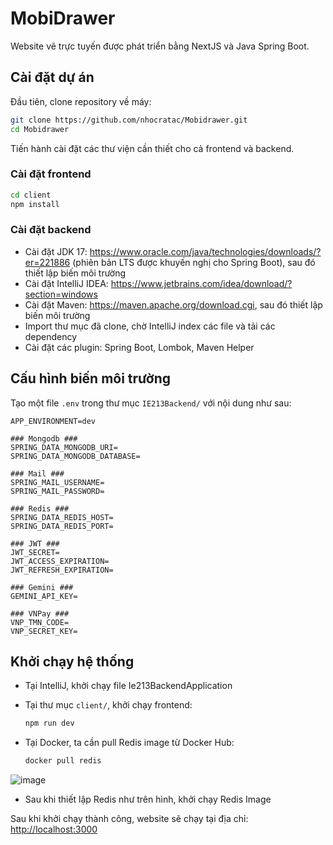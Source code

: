 # MobiDrawer

Website vẽ trực tuyến được phát triển bằng NextJS và Java Spring Boot.

## Cài đặt dự án

Đầu tiên, clone repository về máy:

```bash
git clone https://github.com/nhocratac/Mobidrawer.git
cd Mobidrawer
```

Tiến hành cài đặt các thư viện cần thiết cho cả frontend và backend.

### Cài đặt frontend

```bash
cd client
npm install
```

### Cài đặt backend

- Cài đặt JDK 17: https://www.oracle.com/java/technologies/downloads/?er=221886 (phiên bản LTS được khuyến nghị cho Spring Boot), sau đó thiết lập biến môi trường
- Cài đặt IntelliJ IDEA: https://www.jetbrains.com/idea/download/?section=windows
- Cài đặt Maven: https://maven.apache.org/download.cgi, sau đó thiết lập biến môi trường
- Import thư mục đã clone, chờ IntelliJ index các file và tải các dependency
- Cài đặt các plugin: Spring Boot, Lombok, Maven Helper

## Cấu hình biến môi trường

Tạo một file `.env` trong thư mục `IE213Backend/` với nội dung như sau:

```env
APP_ENVIRONMENT=dev

### Mongodb ###
SPRING_DATA_MONGODB_URI=
SPRING_DATA_MONGODB_DATABASE=

### Mail ###
SPRING_MAIL_USERNAME=
SPRING_MAIL_PASSWORD=

### Redis ###
SPRING_DATA_REDIS_HOST=
SPRING_DATA_REDIS_PORT=

### JWT ###
JWT_SECRET=
JWT_ACCESS_EXPIRATION=
JWT_REFRESH_EXPIRATION=

### Gemini ###
GEMINI_API_KEY=

### VNPay ###
VNP_TMN_CODE=
VNP_SECRET_KEY=
```

## Khởi chạy hệ thống

- Tại IntelliJ, khởi chạy file Ie213BackendApplication

- Tại thư mục `client/`, khởi chạy frontend:

  ```bash
  npm run dev
  ```
- Tại Docker, ta cần pull Redis image từ Docker Hub:

  ```bash
  docker pull redis
  ```
  
![image](https://github.com/user-attachments/assets/b813a90f-e09d-49b4-a7ac-7089bce3f264)

- Sau khi thiết lập Redis như trên hình, khởi chạy Redis Image

Sau khi khởi chạy thành công, website sẽ chạy tại địa chỉ: [http://localhost:3000](http://localhost:3000)

